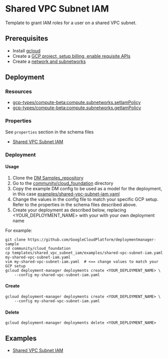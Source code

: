 # Shared VPC Subnet IAM

Template to grant IAM roles for a user on a shared VPC subnet.

## Prerequisites

- Install [gcloud](https://cloud.google.com/sdk)
- Create a [GCP project, setup billing, enable requisite APIs](../project/README.md)
- Create a [network and subnetworks](../network/README.md)

## Deployment

### Resources

- [gcp-types/compute-beta:compute.subnetworks.setIamPolicy](https://cloud.google.com/compute/docs/reference/rest/beta/subnetworks/setIamPolicy)
- [gcp-types/compute-beta:compute.subnetworks.getIamPolicy](https://cloud.google.com/compute/docs/reference/rest/beta/subnetworks/getIamPolicy)


### Properties

See `properties` section in the schema files

-  [Shared VPC Subnet IAM](shared_vpc_subnet_iam.py.schema)


### Deployment

#### Usage

1. Clone the [DM Samples_repository](https://github.com/GoogleCloudPlatform/deploymentmanager-sample)
2. Go to the [community/cloud_foundation](community/cloud_foundation) directory
3. Copy the example DM config to be used as a model for the deployment, in this case [examples/shared-vpc-subnet-iam.yaml](examples/shared-vpc-subnet-iam.yaml)
4. Change the values in the config file to match your specific GCP setup.
   Refer to the properties in the schema files described above.
5. Create your deployment as described below, replacing <YOUR_DEPLOYMENT_NAME>
   with your with your own deployment name


For example:

```
git clone https://github.com/GoogleCloudPlatform/deploymentmanager-sample
cd community/cloud_foundation
cp templates/shared_vpc_subnet_iam/examples/shared-vpc-subnet-iam.yaml my-shared-vpc-subnet-iam.yaml
vim my-shared-vpc-subnet-iam.yaml  # <== change values to match your GCP setup
gcloud deployment-manager deployments create <YOUR_DEPLOYMENT_NAME> \
    --config my-shared-vpc-subnet-iam.yaml
```

#### Create

```
gcloud deployment-manager deployments create <YOUR_DEPLOYMENT_NAME> \
    --config my-shared-vpc-subnet-iam.yaml
```


#### Delete

```
gcloud deployment-manager deployments delete <YOUR_DEPLOYMENT_NAME>
```


## Examples

- [Shared VPC Subnet IAM](examples/shared-vpc-subnet-iam.yaml)
